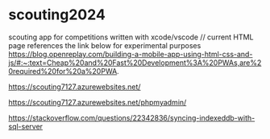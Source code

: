# scouting2024
scouting app for competitions written with xcode/vscode
// 
current HTML page references the link below for experimental purposes
https://blog.openreplay.com/building-a-mobile-app-using-html-css-and-js/#:~:text=Cheap%20and%20Fast%20Development%3A%20PWAs,are%20required%20for%20a%20PWA.

https://scouting7127.azurewebsites.net/

https://scouting7127.azurewebsites.net/phpmyadmin/

https://stackoverflow.com/questions/22342836/syncing-indexeddb-with-sql-server 

